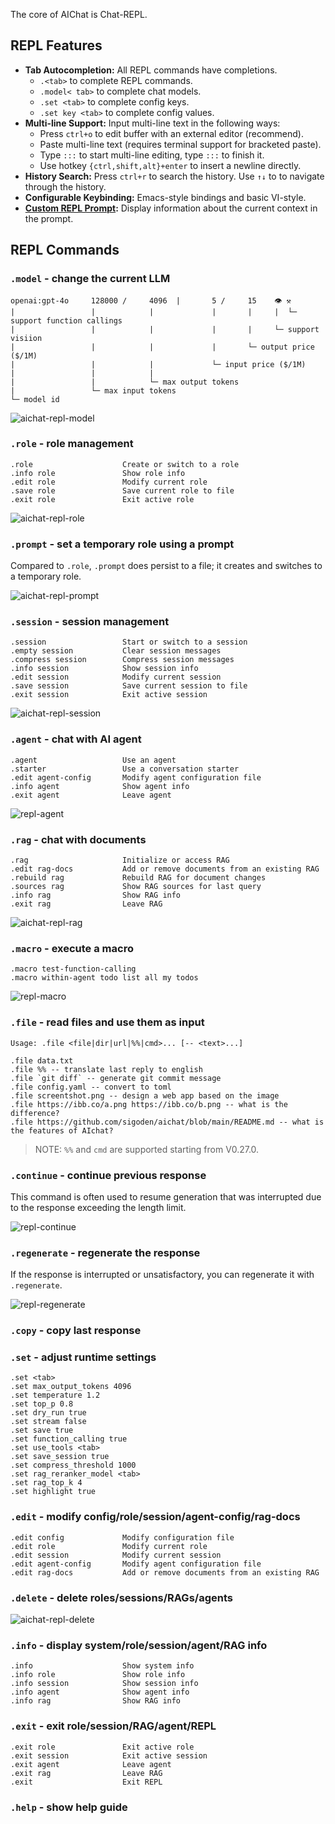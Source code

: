 The core of AIChat is Chat-REPL.

## REPL Features

- **Tab Autocompletion:** All REPL commands have completions.
    * `.<tab>` to complete REPL commands. 
    * `.model< tab>` to complete chat models.
    * `.set <tab>` to complete config keys.
    * `.set key <tab>` to complete config values.
- **Multi-line Support:** Input multi-line text in the following ways:
    * Press `ctrl+o` to edit buffer with an external editor (recommend).
    * Paste multi-line text (requires terminal support for bracketed paste).
    * Type `:::` to start multi-line editing, type `:::` to finish it.
    * Use hotkey `{ctrl,shift,alt}+enter` to insert a newline directly.
- **History Search:** Press `ctrl+r` to search the history. Use `↑↓` to to navigate through the history.
- **Configurable Keybinding:** Emacs-style bindings and basic VI-style.
- **[Custom REPL Prompt](https://github.com/sigoden/aichat/wiki/Custom-REPL-Prompt):** Display information about the current context in the prompt. 

## REPL Commands

### `.model` - change the current LLM

```
openai:gpt-4o     128000 /     4096  |       5 /     15    👁 ⚒ 
|                 |            |             |       |     |  └─ support function callings
|                 |            |             |       |     └─ support visiion
|                 |            |             |       └─ output price ($/1M)
|                 |            |             └─ input price ($/1M)
|                 |            |
|                 |            └─ max output tokens
|                 └─ max input tokens
└─ model id
```

![aichat-repl-model](https://github.com/sigoden/aichat/assets/4012553/950ddda3-a561-4761-ba07-47ca142d35f2)

### `.role` - role management

```
.role                    Create or switch to a role
.info role               Show role info
.edit role               Modify current role
.save role               Save current role to file
.exit role               Exit active role
```

![aichat-repl-role](https://github.com/user-attachments/assets/b07523ff-fe64-4895-ae90-91eef12c6963)

### `.prompt` - set a temporary role using a prompt 

Compared to `.role`, `.prompt` does persist to a file; it creates and switches to a temporary role.

![aichat-repl-prompt](https://github.com/user-attachments/assets/c979bce8-2d66-4540-b34b-fda78afbe432)

### `.session` - session management

```
.session                 Start or switch to a session
.empty session           Clear session messages
.compress session        Compress session messages
.info session            Show session info
.edit session            Modify current session
.save session            Save current session to file
.exit session            Exit active session
```

![aichat-repl-session](https://github.com/user-attachments/assets/d962c726-99a9-4638-b8d8-0b6064edbdb4)

### `.agent` - chat with AI agent

```
.agent                   Use an agent
.starter                 Use a conversation starter
.edit agent-config       Modify agent configuration file
.info agent              Show agent info
.exit agent              Leave agent
```

![repl-agent](https://github.com/user-attachments/assets/0b7e687d-e642-4e8a-b1c1-d2d9b2da2b6b)

### `.rag` - chat with documents

```
.rag                     Initialize or access RAG
.edit rag-docs           Add or remove documents from an existing RAG
.rebuild rag             Rebuild RAG for document changes
.sources rag             Show RAG sources for last query
.info rag                Show RAG info
.exit rag                Leave RAG
```

![aichat-repl-rag](https://github.com/user-attachments/assets/8ca6b54a-c721-485b-b083-e6a93ecce4b0)

### `.macro` - execute a macro

```
.macro test-function-calling
.macro within-agent todo list all my todos
```

![repl-macro](https://github.com/user-attachments/assets/23c2a08f-5bd7-4bf3-817c-c484aa74a651)

### `.file` - read files and use them as input

```
Usage: .file <file|dir|url|%%|cmd>... [-- <text>...]

.file data.txt
.file %% -- translate last reply to english
.file `git diff` -- generate git commit message
.file config.yaml -- convert to toml
.file screentshot.png -- design a web app based on the image
.file https://ibb.co/a.png https://ibb.co/b.png -- what is the difference?
.file https://github.com/sigoden/aichat/blob/main/README.md -- what is the features of AIchat?
```

> NOTE: `%%` and `cmd` are supported starting from V0.27.0.

### `.continue` - continue previous response

This command is often used to resume generation that was interrupted due to the response exceeding the length limit.

![repl-continue](https://github.com/sigoden/aichat/assets/4012553/478623ba-ebaa-4855-a232-c16536d1651d)

### `.regenerate` - regenerate the response

If the response is interrupted or unsatisfactory, you can regenerate it with `.regenerate`.

![repl-regenerate](https://github.com/sigoden/aichat/assets/4012553/72484983-b7ea-4e23-b0a2-a66a24c96922)

### `.copy` - copy last response

### `.set` - adjust runtime settings

```
.set <tab>
.set max_output_tokens 4096
.set temperature 1.2
.set top_p 0.8
.set dry_run true
.set stream false
.set save true
.set function_calling true
.set use_tools <tab>
.set save_session true
.set compress_threshold 1000
.set rag_reranker_model <tab>
.set rag_top_k 4
.set highlight true
```

### `.edit` - modify config/role/session/agent-config/rag-docs

```
.edit config             Modify configuration file
.edit role               Modify current role
.edit session            Modify current session
.edit agent-config       Modify agent configuration file
.edit rag-docs           Add or remove documents from an existing RAG
```

### `.delete` - delete roles/sessions/RAGs/agents

![aichat-repl-delete](https://github.com/user-attachments/assets/7dc41e4d-090f-4951-b185-aff3dc6e1a6f)

### `.info` - display system/role/session/agent/RAG info

```
.info                    Show system info
.info role               Show role info
.info session            Show session info
.info agent              Show agent info
.info rag                Show RAG info
```

### `.exit` - exit role/session/RAG/agent/REPL

```
.exit role               Exit active role
.exit session            Exit active session
.exit agent              Leave agent
.exit rag                Leave RAG
.exit                    Exit REPL
```

### `.help` - show help guide
